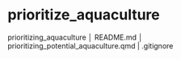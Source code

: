 # prioritize_aquaculture

prioritizing_aquaculture
│   README.md
│   prioritizing_potential_aquaculture.qmd
|   .gitignore
